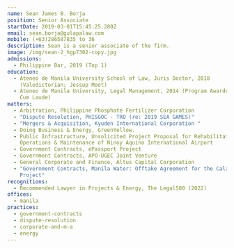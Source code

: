 ```yaml
---
name: Sean James B. Borja
position: Senior Associate
startDate: 2019-03-01T15:45:25.280Z
email: sean.borja@gulapalaw.com
mobile: (+63)286587835 to 36
description: Sean is a senior associate of the firm.
image: /img/sean-2_hgp7302-copy.jpg
admissions:
  - Philippine Bar, 2019 (Top 1)
education:
  - Ateneo de Manila University School of Law, Juris Doctor, 2018
    (Valedictorian; Jessup Moot)
  - Ateneo de Manila University, Legal Management, 2014 (Program Awardee; Magna
    Cum Laude)
matters:
  - Arbitration, Philippine Phosphate Fertilizer Corporation
  - "Dispute Resolution, PHISGOC - TRO (re: 2019 SEA GAMES)"
  - "Mergers & Acquisition, Kyuden International Corporation "
  - Doing Business & Energy, GreenYellow.
  - Public Infrastructure, Unsolicited Project Proposal for Rehabilitation and
    Operations & Maintenance of Ninoy Aquino International Airport
  - Government Contracts, ePassport Project
  - Government Contracts, APO-UGEC Joint Venture
  - General Corporate and Finance, Altus Capital Corporation
  - "Government Contracts, Manila Water: Offtake Agreement for the Calawis-Wawa
    Project"
recognitions:
  - Recommended Lawyer in Projects & Energy, The Legal500 (2022)
offices:
  - manila
practices:
  - government-contracts
  - dispute-resolution
  - corporate-and-m-a
  - energy
---
```

